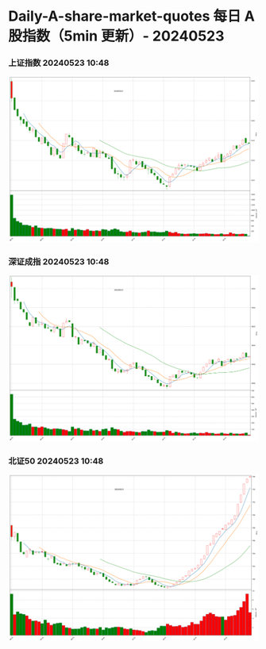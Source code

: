 
# Daily-A-share-market-quotes 每日 A 股指数（5min 更新）- 20240523

### 上证指数 20240523 10:48
![](./fig/2024/5/20240523-sh000001.png)

### 深证成指 20240523 10:48
![](./fig/2024/5/20240523-sz399001.png)

### 北证50 20240523 10:48
![](./fig/2024/5/20240523-bj899050.png)
